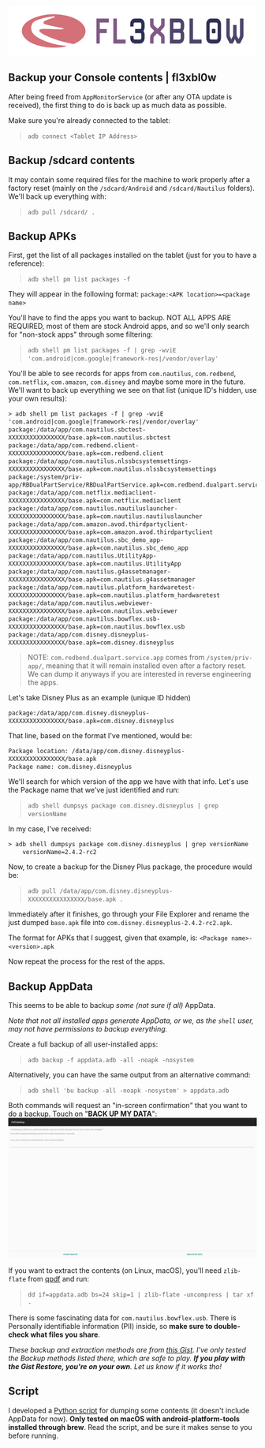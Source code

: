 <p align="center">
  <img height="100" src="logo.png">
</p>

## Backup your Console contents | fl3xbl0w

After being freed from `AppMonitorService` (or after any OTA update is received), the first thing to do is back up as much data as possible.

Make sure you're already connected to the tablet:
> `adb connect <Tablet IP Address>`

## Backup /sdcard contents

It may contain some required files for the machine to work properly after a factory reset (mainly on the `/sdcard/Android` and `/sdcard/Nautilus` folders). We'll back up everything with:

> `adb pull /sdcard/ .`


## Backup APKs

First, get the list of all packages installed on the tablet (just for you to have a reference):

> `adb shell pm list packages -f`

They will appear in the following format: `package:<APK location>=<package name>`

You'll have to find the apps you want to backup. NOT ALL APPS ARE REQUIRED, most of them are stock Android apps, and so we'll only search for "non-stock apps" through some filtering:

> `adb shell pm list packages -f | grep -wviE 'com.android|com.google|framework-res|/vendor/overlay'`

You'll be able to see records for apps from `com.nautilus`, `com.redbend`, `com.netflix`, `com.amazon`, `com.disney` and maybe some more in the future. We'll want to back up everything we see on that list (unique ID's hidden, use your own results):

```
> adb shell pm list packages -f | grep -wviE 'com.android|com.google|framework-res|/vendor/overlay'
package:/data/app/com.nautilus.sbctest-XXXXXXXXXXXXXXXX/base.apk=com.nautilus.sbctest
package:/data/app/com.redbend.client-XXXXXXXXXXXXXXXX/base.apk=com.redbend.client
package:/data/app/com.nautilus.nlssbcsystemsettings-XXXXXXXXXXXXXXXX/base.apk=com.nautilus.nlssbcsystemsettings
package:/system/priv-app/RBDualPartService/RBDualPartService.apk=com.redbend.dualpart.service.app
package:/data/app/com.netflix.mediaclient-XXXXXXXXXXXXXXXX/base.apk=com.netflix.mediaclient
package:/data/app/com.nautilus.nautiluslauncher-XXXXXXXXXXXXXXXX/base.apk=com.nautilus.nautiluslauncher
package:/data/app/com.amazon.avod.thirdpartyclient-XXXXXXXXXXXXXXXX/base.apk=com.amazon.avod.thirdpartyclient
package:/data/app/com.nautilus.sbc_demo_app-XXXXXXXXXXXXXXXX/base.apk=com.nautilus.sbc_demo_app
package:/data/app/com.nautilus.UtilityApp-XXXXXXXXXXXXXXXX/base.apk=com.nautilus.UtilityApp
package:/data/app/com.nautilus.g4assetmanager-XXXXXXXXXXXXXXXX/base.apk=com.nautilus.g4assetmanager
package:/data/app/com.nautilus.platform_hardwaretest-XXXXXXXXXXXXXXXX/base.apk=com.nautilus.platform_hardwaretest
package:/data/app/com.nautilus.webviewer-XXXXXXXXXXXXXXXX/base.apk=com.nautilus.webviewer
package:/data/app/com.nautilus.bowflex.usb-XXXXXXXXXXXXXXXX/base.apk=com.nautilus.bowflex.usb
package:/data/app/com.disney.disneyplus-XXXXXXXXXXXXXXXX/base.apk=com.disney.disneyplus
```

> NOTE: `com.redbend.dualpart.service.app` comes from `/system/priv-app/`, meaning that it will remain installed even after a factory reset. We can dump it anyways if you are interested in reverse engineering the apps.


Let's take Disney Plus as an example (unique ID hidden)
```
package:/data/app/com.disney.disneyplus-XXXXXXXXXXXXXXXX/base.apk=com.disney.disneyplus
```

That line, based on the format I've mentioned, would be:
```
Package location: /data/app/com.disney.disneyplus-XXXXXXXXXXXXXXXX/base.apk
Package name: com.disney.disneyplus
```

We'll search for which version of the app we have with that info. Let's use the Package name that we've just identified and run:

> `adb shell dumpsys package com.disney.disneyplus | grep versionName`

In my case, I've received:
```
> adb shell dumpsys package com.disney.disneyplus | grep versionName
    versionName=2.4.2-rc2
```

Now, to create a backup for the Disney Plus package, the procedure would be:

> `adb pull /data/app/com.disney.disneyplus-XXXXXXXXXXXXXXXX/base.apk .`

Immediately after it finishes, go through your File Explorer and rename the just dumped `base.apk` file into `com.disney.disneyplus-2.4.2-rc2.apk`.

The format for APKs that I suggest, given that example, is: `<Package name>-<version>.apk`

Now repeat the process for the rest of the apps.


## Backup AppData
This seems to be able to backup *some (not sure if all)* AppData.

*Note that not all installed apps generate AppData, or we, as the `shell` user, may not have permissions to backup everything.*

Create a full backup of all user-installed apps:

> `adb backup -f appdata.adb -all -noapk -nosystem`

Alternatively, you can have the same output from an alternative command:

> `adb shell 'bu backup -all -noapk -nosystem' > appdata.adb`

Both commands will request an "in-screen confirmation" that you want to do a backup. Touch on "**BACK UP MY DATA**":
![backup confirmation screen](/assets/dialog-backup-confirm.png) 

If you want to extract the contents (on Linux, macOS), you'll need `zlib-flate` from [qpdf](https://command-not-found.com/qpdf) and run:

> `dd if=appdata.adb bs=24 skip=1 | zlib-flate -uncompress | tar xf -`


There is some fascinating data for `com.nautilus.bowflex.usb`.
There is Personally identifiable information (PII) inside, so **make sure to double-check what files you share**.


*These backup and extraction methods are from [this Gist](https://gist.github.com/AnatomicJC/e773dd55ae60ab0b2d6dd2351eb977c1). I've only tested the Backup methods listed there, which are safe to play. **If you play with the Gist Restore, you're on your own**. Let us know if it works tho!*


## Script

I developed a [Python script](dump.py) for dumping some contents (it doesn't include AppData for now). **Only tested on macOS with android-platform-tools installed through brew**. Read the script, and be sure it makes sense to you before running.

